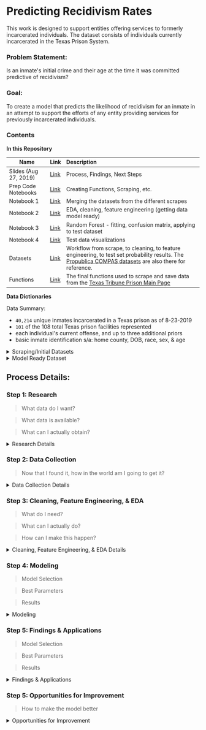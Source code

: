 # Predicting Recidivism Rates
This work is designed to support entities offering services to formerly incarcerated individuals. The dataset consists of individuals currently incarcerated in the Texas Prison System.


### Problem Statement:
Is an inmate's initial crime and their age at the time it was committed predictive of recidivism?

### Goal:
To create a model that predicts the likelihood of recidivism for an inmate in an attempt to support the efforts of any entity providing services for previously incarcerated individuals.


### Contents
**In this Repository**

| Name | Link | Description |
| ---- | ---- | :---------- |
| Slides (Aug 27, 2019) | [Link](./Slides_Aug2019.pdf) | Process, Findings, Next Steps |
| Prep Code Notebooks | [Link](./Prep_Notebooks) |Creating Functions, Scraping, etc. |
| Notebook 1 | [Link](./NB1_Compiling_Datasets.ipynb) | Merging the datasets from the different scrapes |
| Notebook 2 | [Link](./NB2_Feature_Engineering.ipynb) | EDA, cleaning, feature engineering (getting data model ready) |
| Notebook 3 | [Link](./NB3_Modeling.ipynb) | Random Forest - fitting, confusion matrix, applying to test dataset |
| Notebook 4 | [Link](./NB4_Test_Visualizations.ipynb) | Test data visualizations |
| Datasets | [Link](./datasets) | Workflow from scrape, to cleaning, to feature engineering, to test set probability results. The [Propublica COMPAS datasets](https://www.propublica.org/datastore/dataset/compas-recidivism-risk-score-data-and-analysis) are also there for reference. |
| Functions | [Link](./inmate_scrape.py) | The final functions used to scrape and save data from the [Texas Tribune Prison Main Page](https://www.texastribune.org/library/data/texas-prisons/) |



**Data Dictionaries**

Data Summary:
- `40,214` unique inmates incarcerated in a Texas prison as of 8-23-2019
- `101` of the 108 total Texas prison facilities represented
- each individual's current offense, and up to three additional priors
- basic inmate identification s/a: home county, DOB, race, sex, & age

<details>
<summary> Scraping/Initial Datasets </summary>

>  [Priors csv](./datasets/my_data/priors_FINAL.csv)

>  [Inmate Details csv](./datasets/my_data/inmate_details_FINAL.csv)

>  [Merged csv](./datasets/my_data/complete_raw_df.csv)


**Priors csv**

All inmates have a `pr_crime_0`, which is their current offense. Some inmates have additional priors, and these are identified as pr_crime_1, pr_crime_2, and pr_crime_3. If an inmate does not have any or all of these priors, these cells for that inmate are filled with `'No_data'`. Connected to each offense is `pr_commit_date`, `pr_term`, and `pr_begins`. Below each of these is listed only once. However, each inmate could have information in some or all of these. Pr_crime_3 is their oldest prior, whereas pr_crime_1 is their most recent. This information was scraped from the [Texas Tribune](https://www.texastribune.org/library/data/texas-prisons/units).

| Data | Type | Description |
| --- | --- | :--- |
| name | string | inmate's name |
| TDCJ_ID | int | unique identification number for each inmate |
| pr_crime_0 | string | current offense; `pr_crime_1`, `_2`, `_3` also present |
| pr_commit_date_0 | string | the date this offense was committed; `pr_commit_date_1`, `_2`, `_3` also present |
| pr_term_0 | string | the length of time of the sentence; `pr_term_1`, `_2`, `_3` also present |
| pr_begins_0 | string | the first day of the sentence; `pr_begins_1`, `_2`, `_3` also present  |


**Inmate Details csv**

This is the personal information of each inmate.

| Data | Type | Description |
| --- | --- | :--- |
| name | string | inmate's name |
| sex | string | 'Male', 'Female' |
| race | string | each inmate's race |
| age | int | current age |
| max_sentence | string | each inmate's maximum sentence|
| prison_unit | string | the prison they are located |
| DOB | string | each inmate's date of birth |
| home_county | string | each inmate's home county |
| TDCJ_ID | int | unique identification number for each inmate |
| proj_release_date | string | an inmate's projected release date |

</details>

<details>
<summary> Model Ready Dataset </summary>

>  [Model Ready Dataset](./datasets/my_data/complete_model_ready.csv)

**Model Ready Dataset**

This is the `cleaned dataset` with features ready to be trained. Steps that were taken are explained below in the `process section` of the README. These features have been added to the original dataset, and the descriptions below address added or altered features exclusively.

17 types of crimes were categorized and made into dummy variables. The remaining crimes were distributed in a category called `other_crime`. Only one is represented in the dictionary below. Details about the categories are discussed in the `process` section of the README. Additionally, `101 prisons` were represented in the final dataset, and dummy variables were created. The base variable name is used to represent all below. `Ages` and `terms` were converted to floats and binned to be able to check each within the model. For both, the floats were used as features.

| Data | Type | Description |
| --- | --- | :--- |
| feature_crime | string | the inmate's initial offense (up to three priors) |
| feature_startdate | datetime | when the sentence of the initial offense began |
| feature_term | string | the years, months, and days of the inmate's term |
| feature_commit_date | datetime | the date the offense was committed |
| target_value | mixed | if there is a re-offense, the crime itself; if no re-offense, the int 0|
| final_target | int | the y-value; ``{1: reoffend, 0: no re-offense}``|
| theft_crime | int | ``{1: theft related crime, 0: not}`` |
| prison_unit_ | int | ``{1: at this prison, 0: not}`` |
| commit_age | float | the age of each inmate at the time the feature crime occurred |
| feature_term_flt | float | the years, months, and days of each inmate's term in a numerical float |
| term_binned_ | int | ``{1: remaining term in that range, 0: not}``; in years: `Less than 1`, `1_to_5`, `11_15`, `16_20`, `21_30`, `31_40`, `40+` |
| age_binned_ | int | ``{1: age in that range, 0: not}``; `Under 18`, `18 to 30`, `31 to 40`, `41 to 50`, `51 to 60`, `61 to 70`, `Above 70` |

</details>



## Process Details:
### Step 1: Research
> What data do I want?

> What data is available?

> What can I actually obtain?

<details>
<summary> Research Details </summary>

I began this project by looking into available government datasets. I also found Probublica's work exposing racial bias in the COMPAS algorithm (kaggle and research/explanatory articles). This allowed me to gain access to their process,  their notebooks of work, and their datasets.

From here I considered what data I might want, and I started looking into the Huntsville State Penitentiary.

The Texas Tribune became the exclusive source of my data for this project. Through this website I learned I could access all prisons in the Texas System and each current inmate.

</details>

### Step 2: Data Collection
> Now that I found it, how in the world am I going to get it?

<details>
<summary> Data Collection Details </summary>

- Beautiful Soup
- Amazon Web Services

This part of the project took an extensive amount of time and offered a great deal of learning opportunity. Creating effective, efficient, and intentional functions to scrape the data needed was a days-long process of trial and error.

#### Highlights of learning:
- the invaluable nature of `try/except` statements
- automating `saving to a .csv` routinely within the function
  -- building out a shell of the notebook from a partial .csv while the scrape is running
- ensuring the same `unique identifier` for each observation is in all datasets intended to be merged (ie: names of individuals is not sufficient, a qualifying id or url tag is essential)
- the scrape can take days (and days and days)

#### Final Counts:
- `56,600` unique inmate basic detail observations
- `47,500` unique inmate prior detail observations
- merged dataset with `47,500 unique inmates`

#### Limitations of the Data:
- Only scraped the 4 most recent crimes, rather than all, so some inmates `feature_crime` was not their actual initial crime (this was a choice I made based on my limitations of time, it is absolutely possible to acquire all priors for each inmate).
- Only current inmates are represented in the dataset, this is missing individuals previously incarcerated that have not reoffended. These individuals would enhance the model.
- There are many types of facilities represented in the Texas Tribune database (`State Jail`, `Prison`, `Work Program`, `Transfer Facility`). The non-prison units are not filtered out of this dataset.
- No additional inmate information was acquired (ie: education, occupation, family information, etc).
- There were some (`very few`) errors found in the original data, and some questionable data that I could not conclusively confirm or disprove:
        - one inmate's DOB and and the date of their first offense is the same
        - some term lengths were invalid (`'2012 years, 8 months, 16 days'`)
        - the minimum age for first offense was 11 years old - I was unable to confirm if this is accurate, but it opened the door for the potential of incorrectly imputed information in the original dataset

</details>

### Step 3: Cleaning, Feature Engineering, & EDA
> What do I need?

> What can I actually do?

> How can I make this happen?

<details>
<summary> Cleaning, Feature Engineering, & EDA Details </summary>

Almost all of the data had to be manipulated or converted from its original form in order to explore or be used to model. These are some of the highlights.

#### Term Lengths:
This was a new challenge for me, because it was the first time there was inconsistency in the structure of the strings.
This is a sample of what some of the unique terms, as strings, were:


![Unique Terms](./images/unique_terms.png)

**Goal:** To convert these terms to accurate floats.
**Steps to solving this problem:**
1. Remove observations with clear errors, such as `'2012 years, 8 months', 16 days`
> There were two of these instances discovered

2. Remove observations including `'Life'`, `'Life Without Parole'`, `'Death'`
3. Creating a list of the remaining terms (`40,214` observations remaining) that are `split on the comma`
4. `Indexing` into the terms, removing the letters and spaces, adding periods in the appropriate space to set up the float, and `converting each to a float`.
5. Dividing any number associated with months by 12 and any number associated with days by 365.
6. Adding the corrected months and days to the years in index[0].
7. Creating a new list consisting of only index[0].
8. `df['feature_term_flt'] = new_list`

#### Crime Categories:
**Goal**: With `9005 unique feature crimes`, it felt important to create meaningful and categories to utilize as features.
**Steps to solving the problem:**
1. Visual search for common words
2. Create functions to apply/make new feature columns {`1: this category, 0: not`}
3. Create `other_crime` category by adding all of the category columns together. If != 0, replace with 0. If 0 (meaning no other categories are flagged), replace with 1.
4. Check crimes in other_crime category to add to current categories or create new ones.



</details>

### Step 4: Modeling
> Model Selection

> Best Parameters

> Results

<details>
<summary> Modeling </summary>
I tried modeling SVC, Random Forest, and Logistic Regression. SVC and Random Forest were chosen based on research about modeling imbalanced classes. Logistic Regression was chosen for the opportunity to interpret coefficients. The highest training score of the three was `Random Forest`.

**Random Forest Details**
- `Best accuracy score: .775`
- `Best params: {max_depth= 10,
               min_samples_leaf= 1,
               min_samples_split=4,
               N_estimators=150}`
- `Precision: {0: .65, 1: .79}`
- `Recall: {0: .25, 1: .95}`

A single decision tree in the random forest (modified `max_depth = 4` for visual accessibility):
![Decision Tree](./images/single_tree.png)         

</details>

### Step 5: Findings & Applications
> Model Selection

> Best Parameters

> Results

<details>
<summary> Findings & Applications </summary>

1. **Probability Range from `.12 to .98`**
![Probability Range](./images/probas_range.png)

2. **Probabilities of reoffense based on inmate race**
![Probability Race Range](./images/probas_race.png)

3. **Practical application:**
- Filter by location of interest (ie - `prison unit`)
- Filter by probability range of interest (ie - `.30 - .70`)
- Filter by projected release date (ie `1 year from today`)

</details>


### Step 5: Opportunities for Improvement
> How to make the model better


<details>
<summary> Opportunities for Improvement </summary>

 I think it might improve the model to collect all priors for each inmate, rather than only going back to the most recent three. Even if the scores did not improve, it would still be an improved/more complete dataset this way.

The accuracy score for Random Forest was .775, and the recall score for predicting the 0 class (non-reoffenders) was only .29. I think expanding the feature engineering, and potentially collected data that has a stronger correlation might improve the model's prediction of non-reoffenders. I hit roadblocks in determining what, specifically, that data would be, and then if/how I would be able to capture it.

While there is currently some signal, the overall accuracy score is only 3% higher than if the model were to exclusively predict reoffense. There is certainly room for improvement with the model.
